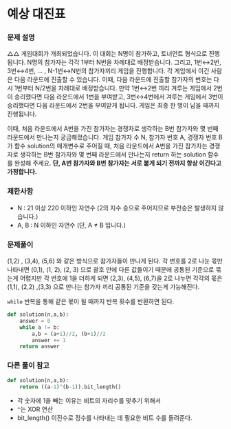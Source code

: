 # 예상 대진표

### 문제 설명

△△ 게임대회가 개최되었습니다. 이 대회는 N명이 참가하고, 토너먼트 형식으로 진행됩니다. N명의 참가자는 각각 1부터 N번을 차례대로 배정받습니다. 그리고, 1번↔2번, 3번↔4번, ... , N-1번↔N번의 참가자끼리 게임을 진행합니다. 각 게임에서 이긴 사람은 다음 라운드에 진출할 수 있습니다. 이때, 다음 라운드에 진출할 참가자의 번호는 다시 1번부터 N/2번을 차례대로 배정받습니다. 만약 1번↔2번 끼리 겨루는 게임에서 2번이 승리했다면 다음 라운드에서 1번을 부여받고, 3번↔4번에서 겨루는 게임에서 3번이 승리했다면 다음 라운드에서 2번을 부여받게 됩니다. 게임은 최종 한 명이 남을 때까지 진행됩니다.

이때, 처음 라운드에서 A번을 가진 참가자는 경쟁자로 생각하는 B번 참가자와 몇 번째 라운드에서 만나는지 궁금해졌습니다. 게임 참가자 수 N, 참가자 번호 A, 경쟁자 번호 B가 함수 solution의 매개변수로 주어질 때, 처음 라운드에서 A번을 가진 참가자는 경쟁자로 생각하는 B번 참가자와 몇 번째 라운드에서 만나는지 return 하는 solution 함수를 완성해 주세요. **단, A번 참가자와 B번 참가자는 서로 붙게 되기 전까지 항상 이긴다고 가정합니다.**

### 제한사항

- N : 21 이상 220 이하인 자연수 (2의 지수 승으로 주어지므로 부전승은 발생하지 않습니다.)
- A, B : N 이하인 자연수 (단, A ≠ B 입니다.)

### 문제풀이

(1,2) , (3,4), (5,6) 와 같은 방식으로 참가자들이 만나게 된다. 각 번호를 2로 나눈 몫만 나타내면 (0,1), (1, 2), (2, 3) 으로 괄호 안에 다른 값들이기 때문에 공통된 기준으로 묶는게 어렵지만 각 번호에 1을 더하게 되면 (2,3), (4,5), (6,7)을 2로 나누면 각각의 몫은 (1,1), (2,2) ,(3,3) 으로 만나는 참가자 끼리 공통된 기준을 갖는게 가능해진다.

`while` 반복을 통해 같은 몫이 될 때까지 반복 횟수를 반환하면 된다.

```python
def solution(n,a,b):
    answer = 0
    while a != b:
        a,b = (a+1)//2, (b+1)//2
        answer += 1
    return answer
```



### 다른 풀이 참고

```python
def solution(n,a,b):
    return ((a-1)^(b-1)).bit_length()
```

- 각 숫자에 1을 빼는 이유는 비트의 자리수를 맞추기 위해서
- `^`는 XOR 연산
- bit_length() 이진수로 정수를 나타내는 데 필요한 비트 수를 돌려준다.

